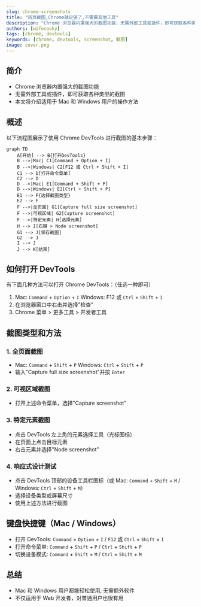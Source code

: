 ```yaml
---
slug: chrome-screenshots
title: "网页截图,Chrome就足够了,不需要其他工具"
description: "Chrome 浏览器内置强大的截图功能，无需外部工具或插件，即可获取各种类型的截图。本文将介绍适用于 Mac 和 Windows 用户的操作方法。"
authors: [wifecooky]
tags: [chrome, devtools]
keywords: [chrome, devtools, screenshot, 截图]
image: cover.png
---
```


## 简介

- Chrome 浏览器内置强大的截图功能
- 无需外部工具或插件，即可获取各种类型的截图
- 本文将介绍适用于 Mac 和 Windows 用户的操作方法

## 概述

以下流程图展示了使用 Chrome DevTools 进行截图的基本步骤：

```mermaid
graph TD
    A[开始] --> B{打开DevTools}
    B -->|Mac| C1[Command + Option + I]
    B -->|Windows| C2[F12 或 Ctrl + Shift + I]
    C1 --> D[打开命令菜单]
    C2 --> D
    D -->|Mac| E1[Command + Shift + P]
    D -->|Windows| E2[Ctrl + Shift + P]
    E1 --> F{选择截图类型}
    E2 --> F
    F -->|全页面| G1[Capture full size screenshot]
    F -->|可视区域| G2[Capture screenshot]
    F -->|特定元素| H[选择元素]
    H --> I[右键 > Node screenshot]
    G1 --> J[保存截图]
    G2 --> J
    I --> J
    J --> K[结束]
```

## 如何打开 DevTools

有下面几种方法可以打开 Chrome DevTools：（任选一种即可）

1. Mac: `Command` + `Option` + `I`
   Windows: F12 或 `Ctrl` + `Shift` + `I`
2. 在浏览器窗口中右击并选择"检查"
3. Chrome 菜单 > 更多工具 > 开发者工具

## 截图类型和方法

### 1. 全页面截图

- Mac: `Command` + `Shift` + `P`
  Windows: `Ctrl` + `Shift` + `P`
- 输入"Capture full size screenshot"并按 `Enter`

### 2. 可视区域截图

- 打开上述命令菜单，选择"Capture screenshot"

### 3. 特定元素截图

- 点击 DevTools 左上角的元素选择工具（光标图标）
- 在页面上点击目标元素
- 右击元素并选择"Node screenshot"

### 4. 响应式设计测试

- 点击 DevTools 顶部的设备工具栏图标（或 Mac: `Command` + `Shift` + `M` / Windows: `Ctrl` + `Shift` + `M`）
- 选择设备类型或屏幕尺寸
- 使用上述方法进行截图

## 键盘快捷键（Mac / Windows）

- 打开 DevTools: `Command` + `Option` + `I` / `F12` 或 `Ctrl` + `Shift` + `I`
- 打开命令菜单: `Command` + `Shift` + `P` / `Ctrl` + `Shift` + `P`
- 切换设备模式: `Command` + `Shift` + `M` / `Ctrl` + `Shift` + `M`

## 总结

- Mac 和 Windows 用户都能轻松使用, 无需额外软件
- 不仅适用于 Web 开发者，对普通用户也很有用
